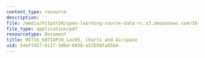 ```yaml
---
content_type: resource
description: ''
file: /media/https%3A/open-learning-course-data-rc.s3.amazonaws.com/16-687-private-pilot-ground-school-january-iap-2019/54eff457b11f3dbd6938a57b58fa65b4_MIT16_687IAP19_Lec05.pdf
file_type: application/pdf
resourcetype: Document
title: MIT16_687IAP19_Lec05, Charts and Airspace
uid: 54eff457-b11f-3dbd-6938-a57b58fa65b4
---
```

